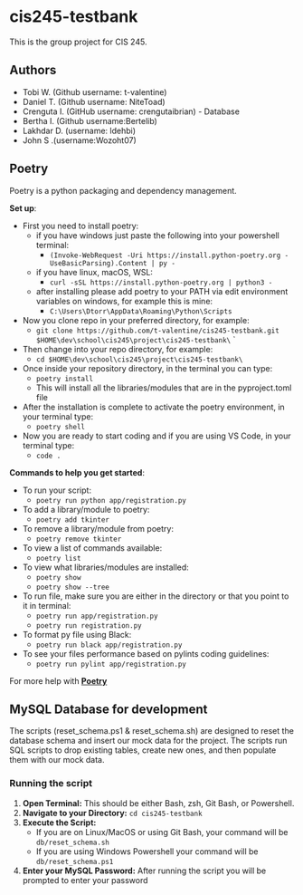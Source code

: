 # cis245-testbank

This is the group project for CIS 245.

## Authors

- Tobi W. (Github username: t-valentine)
- Daniel T. (Github username: NiteToad)
- Crenguta I. (GitHub username: crengutaibrian) - Database
- Bertha I. (Github username:Bertelib)
- Lakhdar D. (username: ldehbi)
- John S .(username:Wozoht07) 

## Poetry

Poetry is a python packaging and dependency management.

**Set up**:

- First you need to install poetry:
  - if you have windows just paste the following into your powershell terminal:
    - `(Invoke-WebRequest -Uri https://install.python-poetry.org -UseBasicParsing).Content | py -`
  - if you have linux, macOS, WSL:
    - `curl -sSL https://install.python-poetry.org | python3 -`
  - after installing please add poetry to your PATH via edit environment variables on windows, for example this is mine:
    - `C:\Users\Dtorr\AppData\Roaming\Python\Scripts`
- Now you clone repo in your preferred directory, for example:
  - `git clone https://github.com/t-valentine/cis245-testbank.git $HOME\dev\school\cis245\project\cis245-testbank\` `
- Then change into your repo directory, for example:
  - `cd $HOME\dev\school\cis245\project\cis245-testbank\`
- Once inside your repository directory, in the terminal you can type:
  - `poetry install`
  - This will install all the libraries/modules that are in the pyproject.toml file
- After the installation is complete to activate the poetry environment, in your terminal type:
  - `poetry shell`
- Now you are ready to start coding and if you are using VS Code, in your terminal type:
  - `code .`

**Commands to help you get started**:

- To run your script:
  - `poetry run python app/registration.py`
- To add a library/module to poetry:
  - `poetry add tkinter`
- To remove a library/module from poetry:
  - `poetry remove tkinter`
- To view a list of commands available:
  - `poetry list`
- To view what libraries/modules are installed:
  - `poetry show`
  - `poetry show --tree`
- To run file, make sure you are either in the directory or that you point to it in terminal:
  - `poetry run app/registration.py`
  - `poetry run registration.py`
- To format py file using Black:
  - `poetry run black app/registration.py`
- To see your files performance based on pylints coding guidelines:
  - `poetry run pylint app/registration.py`

For more help with **[Poetry](https://python-poetry.org/docs/)**

## MySQL Database for development

The scripts (reset_schema.ps1 & reset_schema.sh) are designed to reset the database schema and insert our mock data for the project.
The scripts run SQL scripts to drop existing tables, create new ones, and then populate them with our mock data.

### Running the script

1. **Open Terminal:** This should be either Bash, zsh, Git Bash, or Powershell.
2. **Navigate to your Directory:** `cd cis245-testbank`
3. **Execute the Script:** 
    - If you are on Linux/MacOS or using Git Bash, your command will be `db/reset_schema.sh` 
    - If you are using Windows Powershell your command will be `db/reset_schema.ps1`
4. **Enter your MySQL Password:** After running the script you will be prompted to enter your password 


